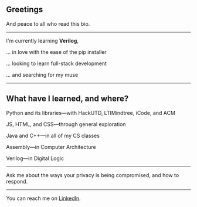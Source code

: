 ## Greetings
And peace to all who read this bio.

---

I'm currently learning **Verilog**,

... in love with the ease of the pip installer

... looking to learn full-stack development

... and searching for my muse

---

## What have I learned, and where?
Python and its libraries—with HackUTD, LTIMindtree, iCode, and ACM

JS, HTML, and CSS—through general exploration

Java and C++—in all of my CS classes

Assembly—in Computer Architecture

Verilog—in Digital Logic

---

Ask me about the ways your privacy is being compromised, and how to respond.

---

You can reach me on [LinkedIn](https://www.linkedin.com/in/isaac-p-b29402225/).
<!--
**IsaacPhilo/IsaacPhilo** is a ✨ _special_ ✨ repository because its `README.md` (this file) appears on your GitHub profile.

Here are some ideas to get you started:

- 🔭 I’m currently working on ...
- 🌱 I’m currently learning ...
- 👯 I’m looking to collaborate on ...
- 🤔 I’m looking for help with ...
- 💬 Ask me about ...
- 📫 How to reach me: ...
- 😄 Pronouns: ...
- ⚡ Fun fact: ...
-->
